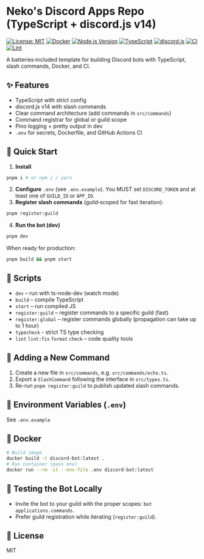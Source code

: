 # Neko's Discord Apps Repo (TypeScript + discord.js v14)

[![License: MIT](https://img.shields.io/badge/License-MIT-yellow.svg)](LICENSE)
[![Docker](https://img.shields.io/docker/pulls/mekolessi/discord-apps)](https://hub.docker.com/r/nekolessi/discord-apps)
[![Node.js Version](https://img.shields.io/badge/node-%3E%3D20.0.0-green)](https://nodejs.org/)
[![TypeScript](https://img.shields.io/badge/TypeScript-5.5-blue)](https://www.typescriptlang.org/)
[![discord.js](https://img.shields.io/badge/discord.js-v14-blueviolet)](https://discord.js.org/)
[![CI](https://github.com/nekolessi/discord-apps/actions/workflows/ci.yml/badge.svg)](https://github.com/nekolessi/discord-apps/actions/workflows/ci.yml)
[![Lint](https://img.shields.io/github/actions/workflow/status/nekolessi/discord-apps/ci.yml?label=lint)](https://github.com/nekolessi/discord-apps/actions)

A batteries‑included template for building Discord bots with TypeScript, slash commands, Docker, and CI.


## ✨ Features
- TypeScript with strict config
- discord.js v14 with slash commands
- Clear command architecture (add commands in `src/commands`)
- Command registrar for global or guild scope
- Pino logging + pretty output in dev
- `.env` for secrets, Dockerfile, and GitHub Actions CI


## 🚀 Quick Start
1. **Install**
```bash
pnpm i # or npm i / yarn
```
2. **Configure** `.env` (see `.env.example`). You MUST set `DISCORD_TOKEN` and at least one of `GUILD_ID` or `APP_ID`.
3. **Register slash commands** (guild‑scoped for fast iteration):
```bash
pnpm register:guild
```
4. **Run the bot (dev)**
```bash
pnpm dev
```


When ready for production:
```bash
pnpm build && pnpm start
```


## 🔧 Scripts
- `dev` – run with ts-node-dev (watch mode)
- `build` – compile TypeScript
- `start` – run compiled JS
- `register:guild` – register commands to a specific guild (fast)
- `register:global` – register commands globally (propagation can take up to 1 hour)
- `typecheck` - strict TS type checking
- `lint` `lint:fix` `format` `check` – code quality tools


## 🧩 Adding a New Command
1. Create a new file in `src/commands`, e.g. `src/commands/echo.ts`.
2. Export a `SlashCommand` following the interface in `src/types.ts`.
3. Re-run `pnpm register:guild` to publish updated slash commands.


## 🔐 Environment Variables (`.env`)
See `.env.example`


## 🐳 Docker
```bash
# Build image
docker build -t discord-bot:latest .
# Run container (pass env)
docker run --rm -it --env-file .env discord-bot:latest
```


## 🧪 Testing the Bot Locally
- Invite the bot to your guild with the proper scopes: `bot applications.commands`.
- Prefer guild registration while iterating (`register:guild`).


## 📄 License
MIT
